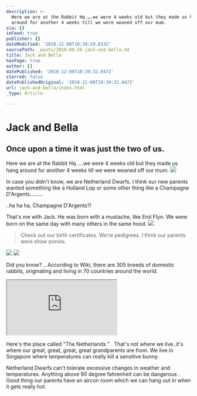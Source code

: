 ```yaml
---
description: >-
  Here we are at the Rabbit Hq ….we were 4 weeks old but they made us hang
  around for another 4 weeks till we were weaned off our mum.
via: {}
inFeed: true
publisher: {}
dateModified: '2018-12-08T10:39:29.653Z'
sourcePath: _posts/2018-08-26-jack-and-bella.md
title: Jack and Bella
hasPage: true
author: []
datePublished: '2018-12-08T10:39:32.047Z'
starred: false
datePublishedOriginal: '2018-12-08T10:39:32.047Z'
url: jack-and-bella/index.html
_type: Article

---
```

# Jack and Bella

## Once upon a time it was just the two of us.

Here we are at the Rabbit Hq ....we were 4 weeks old but they made us hang around for another 4 weeks till we were weaned off our mum.
![](https://the-grid-user-content.s3-us-west-2.amazonaws.com/e217328a-d23a-4ce4-9042-e2c991afbdd4.jpg)

In case you didn't know, we are Netherland Dwarfs. I think our new parents wanted something like a Holland Lop or some other thing like a Champagne D'Argents.........

..ha ha ha, Champagne D'Argents?!

That's me with Jack. He was born with a mustache, like Erol Flyn. We were born on the same day with many others in the same hood.
![](https://s3-us-west-2.amazonaws.com/the-grid-img/p/ee7ad85891a06d3c71e3cf2d7d4cdd362c720b48.jpg)

> Check out our birth certificates. We're pedigrees. I think our parents were show ponies. 
> 

![](https://s3-us-west-2.amazonaws.com/the-grid-img/p/d107a6cf7d6367114ab2e2e1bf8a06af49da79ca.jpg)
![](https://s3-us-west-2.amazonaws.com/the-grid-img/p/edfdfeda8b55de87ecdb0170bef8221fdfb709e9.jpg)

Did you know? ...According to Wiki, there are 305 breeds of domestic rabbits, originating and living in 70 countries around the world.

<iframe src="https://the-grid.github.io/ed-location/?latitude=51.83577752045248&amp;longitude=5.2734375&amp;zoom=3&amp;address=Netherlands" style=""></iframe>

Here's the place called "The Netherlands " . That's not where we live..it's where our great, great, great, great grandparents are from. We live in Singapore where temperatures can really kill a sensitive bunny.

Netherland Dwarfs can't tolerate excessive changes in weather and temperatures. Anything above 90 degree fahrenheit can be dangerous . Good thing our parents have an aircon room which we can hang out in when it gets really hot.
